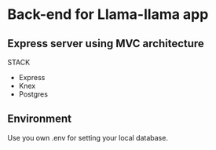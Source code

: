 # Back-end for Llama-llama app

## Express server using MVC architecture

STACK
- Express
- Knex
- Postgres

## Environment
Use you own .env for setting your local database.
